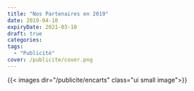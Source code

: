 ```yaml
---
title: "Nos Partenaires en 2019"
date: 2019-04-10
expiryDate: 2021-03-10
draft: true
categories:
tags:
  - "Publicité"
cover: /publicite/cover.png
---
```


<!--more-->
{{< images dir="/publicite/encarts" class="ui small image">}}
